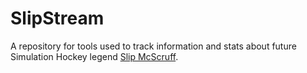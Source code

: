 # SlipStream
A repository for tools used to track information and stats about future Simulation Hockey legend [Slip McScruff](http://simulationhockey.com/showthread.php?tid=89937).
